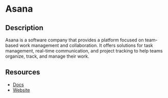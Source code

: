 # Asana

## Description

Asana is a software company that provides a platform focused on team-based work management and collaboration. It offers solutions for task management, real-time communication, and project tracking to help teams organize, track, and manage their work.

## Resources

- [Docs](https://developers.asana.com/reference)
- [Website](asana.com)
